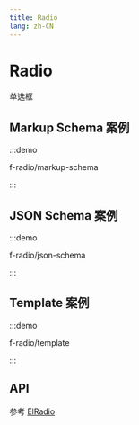 ```yaml
---
title: Radio
lang: zh-CN
---
```


# Radio

单选框

## Markup Schema 案例

:::demo

f-radio/markup-schema

:::

## JSON Schema 案例

:::demo

f-radio/json-schema

:::

## Template 案例

:::demo

f-radio/template

:::

## API

参考 [ElRadio](https://element-plus.org/zh-CN/component/radio.html)
